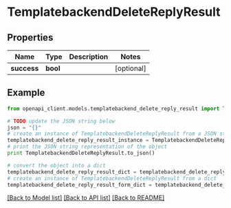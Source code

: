 # TemplatebackendDeleteReplyResult


## Properties

Name | Type | Description | Notes
------------ | ------------- | ------------- | -------------
**success** | **bool** |  | [optional] 

## Example

```python
from openapi_client.models.templatebackend_delete_reply_result import TemplatebackendDeleteReplyResult

# TODO update the JSON string below
json = "{}"
# create an instance of TemplatebackendDeleteReplyResult from a JSON string
templatebackend_delete_reply_result_instance = TemplatebackendDeleteReplyResult.from_json(json)
# print the JSON string representation of the object
print TemplatebackendDeleteReplyResult.to_json()

# convert the object into a dict
templatebackend_delete_reply_result_dict = templatebackend_delete_reply_result_instance.to_dict()
# create an instance of TemplatebackendDeleteReplyResult from a dict
templatebackend_delete_reply_result_form_dict = templatebackend_delete_reply_result.from_dict(templatebackend_delete_reply_result_dict)
```
[[Back to Model list]](../README.md#documentation-for-models) [[Back to API list]](../README.md#documentation-for-api-endpoints) [[Back to README]](../README.md)


